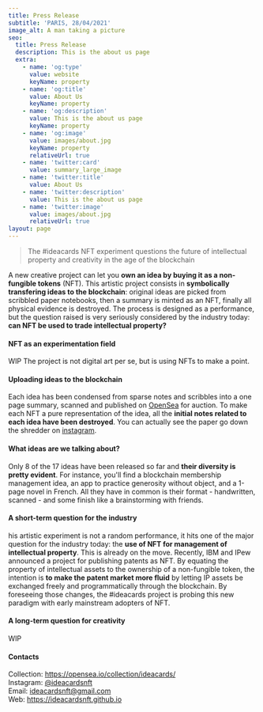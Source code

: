 ```yaml
---
title: Press Release
subtitle: 'PARIS, 28/04/2021'
image_alt: A man taking a picture
seo:
  title: Press Release
  description: This is the about us page
  extra:
    - name: 'og:type'
      value: website
      keyName: property
    - name: 'og:title'
      value: About Us
      keyName: property
    - name: 'og:description'
      value: This is the about us page
      keyName: property
    - name: 'og:image'
      value: images/about.jpg
      keyName: property
      relativeUrl: true
    - name: 'twitter:card'
      value: summary_large_image
    - name: 'twitter:title'
      value: About Us
    - name: 'twitter:description'
      value: This is the about us page
    - name: 'twitter:image'
      value: images/about.jpg
      relativeUrl: true
layout: page
---
```

> The #ideacards NFT experiment questions the future of intellectual property and creativity in the age of the blockchain

A new creative project can let you **own an idea by buying it as a non-fungible tokens** (NFT). This artistic project consists in **symbolically transfering ideas to the blockchain**: original ideas are picked from scribbled paper notebooks, then a summary is minted as an NFT, finally all physical evidence is destroyed. The process is designed as a performance, but the question raised is very seriously considered by the industry today: **can NFT be used to trade intellectual property?**

#### NFT as an experimentation field

WIP The project is not digital art per se, but is using NFTs to make a point.

#### Uploading ideas to the blockchain

Each idea has been condensed from sparse notes and scribbles into a one page summary, scanned and published on [OpenSea]() for auction. To make each NFT a pure representation of the idea, all the **initial notes related to each idea have been destroyed**. You can actually see the paper go down the shredder on [instagram]().

#### What ideas are we talking about?

Only 8 of the 17 ideas have been released so far and **their diversity is pretty evident**. For instance, you'll find a blockchain membership management idea, an app to practice generosity without object, and a 1-page novel in French. All they have in common is their format - handwritten, scanned - and some finish like a brainstorming with friends.

#### A short-term question for the industry

his artistic experiment is not a random performance, it hits one of the major question for the industry today: the **use of NFT for management of intellectual property**. This is already on the move. Recently, IBM and IPew announced a project for publishing patents as NFT. By equating the property of intellectual assets to the ownership of a non-fungible token, the intention is **to make the patent market more fluid** by letting IP assets be exchanged freely and programmatically through the blockchain. By foreseeing those changes, the #ideacards project is probing this new paradigm with early mainstream adopters of NFT.

#### A long-term question for creativity

WIP

#### Contacts

Collection: <https://opensea.io/collection/ideacards/>\
Instagram: [@ideacardsnft]()\
Email: ideacardsnft@gmail.com\
Web: <https://ideacardsnft.github.io>
